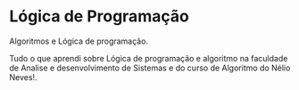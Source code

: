 # Lógica de Programação
 Algoritmos e Lógica de programação.

Tudo o que aprendi sobre Lógica de programação e algoritmo na faculdade de Analise e desenvolvimento de Sistemas e do curso de Algoritmo do Nélio Neves!.
